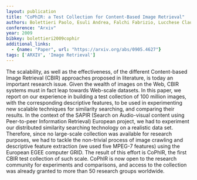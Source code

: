```yaml
---
layout: publication
title: "CoPhIR: a Test Collection for Content-Based Image Retrieval"
authors: Bolettieri Paolo, Esuli Andrea, Falchi Fabrizio, Lucchese Claudio, Perego Raffaele, Piccioli Tommaso, Rabitti Fausto
conference: "Arxiv"
year: 2009
bibkey: bolettieri2009cophir
additional_links:
  - {name: "Paper", url: "https://arxiv.org/abs/0905.4627"}
tags: ['ARXIV', 'Image Retrieval']
---
```

The scalability, as well as the effectiveness, of the different Content-based
Image Retrieval (CBIR) approaches proposed in literature, is today an important
research issue. Given the wealth of images on the Web, CBIR systems must in fact
leap towards Web-scale datasets. In this paper, we report on our experience in
building a test collection of 100 million images, with the corresponding
descriptive features, to be used in experimenting new scalable techniques for
similarity searching, and comparing their results. In the context of the SAPIR
(Search on Audio-visual content using Peer-to-peer Information Retrieval)
European project, we had to experiment our distributed similarity searching
technology on a realistic data set. Therefore, since no large-scale collection
was available for research purposes, we had to tackle the non-trivial process of
image crawling and descriptive feature extraction (we used five MPEG-7 features)
using the European EGEE computer GRID. The result of this effort is CoPhIR, the
first CBIR test collection of such scale. CoPhIR is now open to the research
community for experiments and comparisons, and access to the collection was
already granted to more than 50 research groups worldwide.
